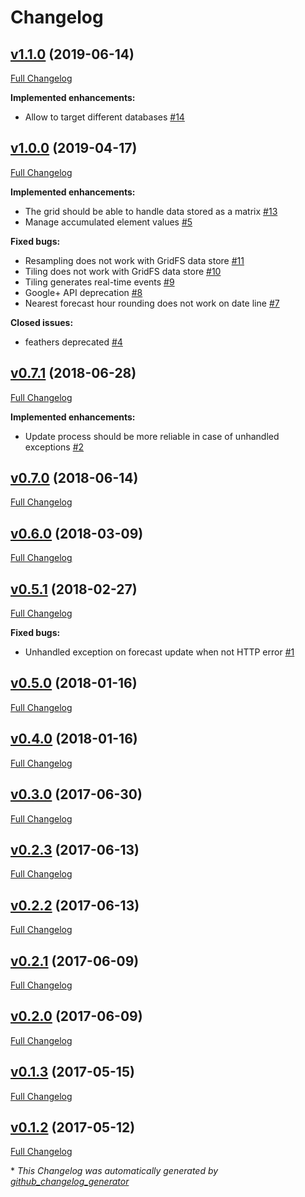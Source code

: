 # Changelog

## [v1.1.0](https://github.com/weacast/weacast-core/tree/v1.1.0) (2019-06-14)

[Full Changelog](https://github.com/weacast/weacast-core/compare/v1.0.0...v1.1.0)

**Implemented enhancements:**

- Allow to target different databases [\#14](https://github.com/weacast/weacast-core/issues/14)

## [v1.0.0](https://github.com/weacast/weacast-core/tree/v1.0.0) (2019-04-17)

[Full Changelog](https://github.com/weacast/weacast-core/compare/v0.7.1...v1.0.0)

**Implemented enhancements:**

- The grid should be able to handle data stored as a matrix [\#13](https://github.com/weacast/weacast-core/issues/13)
- Manage accumulated element values [\#5](https://github.com/weacast/weacast-core/issues/5)

**Fixed bugs:**

- Resampling does not work with GridFS data store [\#11](https://github.com/weacast/weacast-core/issues/11)
- Tiling does not work with GridFS data store [\#10](https://github.com/weacast/weacast-core/issues/10)
- Tiling generates real-time events [\#9](https://github.com/weacast/weacast-core/issues/9)
- Google+ API deprecation [\#8](https://github.com/weacast/weacast-core/issues/8)
- Nearest forecast hour rounding does not work on date line [\#7](https://github.com/weacast/weacast-core/issues/7)

**Closed issues:**

- feathers deprecated [\#4](https://github.com/weacast/weacast-core/issues/4)

## [v0.7.1](https://github.com/weacast/weacast-core/tree/v0.7.1) (2018-06-28)

[Full Changelog](https://github.com/weacast/weacast-core/compare/v0.7.0...v0.7.1)

**Implemented enhancements:**

- Update process should be more reliable in case of unhandled exceptions [\#2](https://github.com/weacast/weacast-core/issues/2)

## [v0.7.0](https://github.com/weacast/weacast-core/tree/v0.7.0) (2018-06-14)

[Full Changelog](https://github.com/weacast/weacast-core/compare/v0.6.0...v0.7.0)

## [v0.6.0](https://github.com/weacast/weacast-core/tree/v0.6.0) (2018-03-09)

[Full Changelog](https://github.com/weacast/weacast-core/compare/v0.5.1...v0.6.0)

## [v0.5.1](https://github.com/weacast/weacast-core/tree/v0.5.1) (2018-02-27)

[Full Changelog](https://github.com/weacast/weacast-core/compare/v0.5.0...v0.5.1)

**Fixed bugs:**

- Unhandled exception on forecast update when not HTTP error [\#1](https://github.com/weacast/weacast-core/issues/1)

## [v0.5.0](https://github.com/weacast/weacast-core/tree/v0.5.0) (2018-01-16)

[Full Changelog](https://github.com/weacast/weacast-core/compare/v0.4.0...v0.5.0)

## [v0.4.0](https://github.com/weacast/weacast-core/tree/v0.4.0) (2018-01-16)

[Full Changelog](https://github.com/weacast/weacast-core/compare/v0.3.0...v0.4.0)

## [v0.3.0](https://github.com/weacast/weacast-core/tree/v0.3.0) (2017-06-30)

[Full Changelog](https://github.com/weacast/weacast-core/compare/v0.2.3...v0.3.0)

## [v0.2.3](https://github.com/weacast/weacast-core/tree/v0.2.3) (2017-06-13)

[Full Changelog](https://github.com/weacast/weacast-core/compare/v0.2.2...v0.2.3)

## [v0.2.2](https://github.com/weacast/weacast-core/tree/v0.2.2) (2017-06-13)

[Full Changelog](https://github.com/weacast/weacast-core/compare/v0.2.1...v0.2.2)

## [v0.2.1](https://github.com/weacast/weacast-core/tree/v0.2.1) (2017-06-09)

[Full Changelog](https://github.com/weacast/weacast-core/compare/v0.2.0...v0.2.1)

## [v0.2.0](https://github.com/weacast/weacast-core/tree/v0.2.0) (2017-06-09)

[Full Changelog](https://github.com/weacast/weacast-core/compare/v0.1.3...v0.2.0)

## [v0.1.3](https://github.com/weacast/weacast-core/tree/v0.1.3) (2017-05-15)

[Full Changelog](https://github.com/weacast/weacast-core/compare/v0.1.2...v0.1.3)

## [v0.1.2](https://github.com/weacast/weacast-core/tree/v0.1.2) (2017-05-12)

[Full Changelog](https://github.com/weacast/weacast-core/compare/2e4f44f4a487ae4c97013e9bfaf5409bbb542b0b...v0.1.2)



\* *This Changelog was automatically generated by [github_changelog_generator](https://github.com/skywinder/Github-Changelog-Generator)*